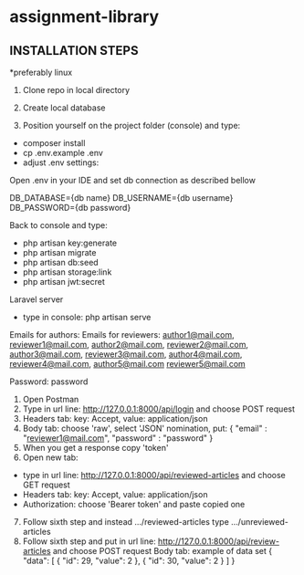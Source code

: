 # assignment-library

## INSTALLATION STEPS

*preferably linux

1. Clone repo in local directory

2. Create local database 

3. Position yourself on the project folder (console) and type:

- composer install
- cp .env.example .env 
- adjust .env settings:

Open .env in your IDE and set db connection as described bellow

DB_DATABASE={db name}
DB_USERNAME={db username}
DB_PASSWORD={db password}

Back to console and type: 
- php artisan key:generate
- php artisan migrate
- php artisan db:seed
- php artisan storage:link
- php artisan jwt:secret

Laravel server
- type in console: php artisan serve

Emails for authors:                          Emails for reviewers:
author1@mail.com,                            reviewer1@mail.com,
author2@mail.com,                            reviewer2@mail.com,
author3@mail.com,                            reviewer3@mail.com,
author4@mail.com,                            reviewer4@mail.com,
author5@mail.com                             reviewer5@mail.com

Password: password

1. Open Postman
2. Type in url line: http://127.0.0.1:8000/api/login and choose POST request
3. Headers tab: 
key: Accept,
value: application/json
4. Body tab:
choose 'raw',
select 'JSON' nomination,
put:
{
    "email" : "reviewer1@mail.com",
    "password" : "password"
}
5. When you get a response copy 'token'
6. Open new tab:
* type in url line: http://127.0.0.1:8000/api/reviewed-articles and choose GET request
* Headers tab: 
key: Accept,
value: application/json
* Authorization: choose 'Bearer token' and paste copied one
7. Follow sixth step and instead .../reviewed-articles type .../unreviewed-articles
8. Follow sixth step and put in url line: http://127.0.0.1:8000/api/review-articles and choose POST request
Body tab: example of data set
{
    "data": [
        {
            "id": 29,
            "value": 2
        },
        {
            "id": 30,
            "value": 2
        }
    ]
}


